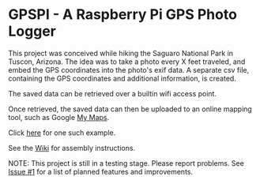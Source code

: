 # GPSPI - A Raspberry Pi GPS Photo Logger

This project was conceived while hiking the Saguaro National Park in Tuscon, Arizona. The idea was to take a photo every X feet traveled, and embed the GPS coordinates into the photo's exif data. A separate csv file, containing the GPS coordinates and additional information, is created.

The saved data can be retrieved over a builtin wifi access point.

Once retrieved, the saved data can then be uploaded to an online mapping tool, such as Google [My Maps](https://www.google.com/mymaps). 

Click [here](https://www.google.com/maps/d/edit?mid=1XejcUJhBXgsHitKADBeaCYE1XxFvrYhi&usp=sharing) for one such example.

See the [Wiki](https://github.com/knight-of-ni/gpspi/wiki) for assembly instructions.

NOTE: This project is still in a testing stage. Please report problems. See [Issue #1](https://github.com/knight-of-ni/gpspi/issues/1) for a list of planned features and improvements.
